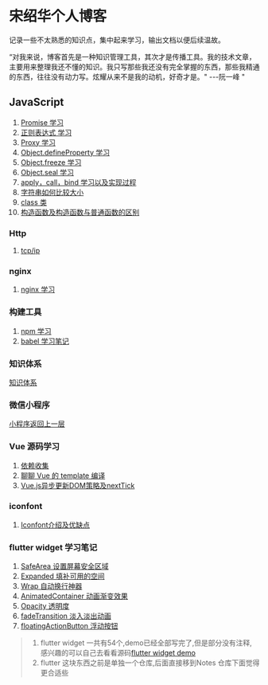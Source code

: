 # 宋绍华个人博客

记录一些不太熟悉的知识点，集中起来学习，输出文档以便后续温故。

“对我来说，博客首先是一种知识管理工具，其次才是传播工具。我的技术文章，主要用来整理我还不懂的知识。我只写那些我还没有完全掌握的东西，那些我精通的东西，往往没有动力写。炫耀从来不是我的动机，好奇才是。" ---阮一峰 "

## JavaScript

1. [Promise 学习](https://github.com/Rudy24/Notes/blob/master/JavaScript/Promise.md)
2. [正则表达式 学习](https://github.com/Rudy24/Notes/blob/master/JavaScript/%E6%AD%A3%E5%88%99.md)
3. [Proxy 学习](https://github.com/Rudy24/Notes/blob/master/JavaScript/Proxy.md)
4. [Object.defineProperty 学习](https://github.com/Rudy24/Notes/blob/master/JavaScript/Object/Object.defineProperty.md)
5. [Object.freeze 学习](https://github.com/Rudy24/Notes/blob/master/JavaScript/Object/Object.freeze.md)
6. [Object.seal 学习](https://github.com/Rudy24/Notes/blob/master/JavaScript/Object/Object.seal.md)
7. [apply，call，bind 学习以及实现过程](https://github.com/Rudy24/Notes/blob/master/JavaScript/apply%26call%26bind.md)
8. [字符串如何比较大小](https://github.com/Rudy24/Notes/blob/master/JavaScript/compireString.md)
9. [class 类](https://github.com/Rudy24/Notes/blob/master/JavaScript/class.md)
10. [构造函数及构造函数与普通函数的区别](https://github.com/Rudy24/Notes/blob/master/JavaScript/构造函数.md)

### Http

1. [tcp/ip](https://github.com/Rudy24/Notes/blob/master/HTTP/tcp-ip/tcp-ip.md)

### nginx

1. [nginx 学习](https://github.com/Rudy24/Notes/blob/master/nginx/nginx.md)

### 构建工具

1. [npm 学习](https://github.com/Rudy24/Notes/blob/master/构建工具/npm/npm.md)
2. [babel 学习笔记](https://github.com/Rudy24/Notes/blob/master/构建工具/babel/babel.md)

### 知识体系

[知识体系](https://github.com/Rudy24/Notes/blob/master/知识体系/知识体系.md)

### 微信小程序

[小程序返回上一层](https://github.com/Rudy24/Notes/blob/master/微信小程序/小程序返回上一层.md)

### Vue 源码学习

1. [依赖收集](https://github.com/Rudy24/Notes/blob/master/Vue%E6%BA%90%E7%A0%81%E5%AD%A6%E4%B9%A0/%E4%BE%9D%E8%B5%96%E6%94%B6%E9%9B%86.md)
2. [聊聊 Vue 的 template 编译](https://github.com/Rudy24/Notes/blob/master/Vue%E6%BA%90%E7%A0%81%E5%AD%A6%E4%B9%A0/%E8%81%8A%E8%81%8AVue%E7%9A%84template%E7%BC%96%E8%AF%91.md)
3. [Vue.js异步更新DOM策略及nextTick](https://github.com/Rudy24/Notes/blob/master/Vue%E6%BA%90%E7%A0%81%E5%AD%A6%E4%B9%A0/Vue.js%E5%BC%82%E6%AD%A5%E6%9B%B4%E6%96%B0DOM%E7%AD%96%E7%95%A5%E5%8F%8AnextTick.md)

### iconfont
1. [Iconfont介绍及优缺点](https://github.com/Rudy24/Notes/blob/master/Iconfont/Iconfont%E4%BB%8B%E7%BB%8D%E5%8F%8A%E4%BC%98%E7%BC%BA%E7%82%B9.md)


### flutter widget 学习笔记

1. [SafeArea 设置屏幕安全区域](https://github.com/Rudy24/Notes/blob/master/flutter/lib/safearea/safearea.md)
2. [Expanded 填补可用的空间](https://github.com/Rudy24/Notes/blob/master/flutter/lib/expanded/expanded.md)
3. [Wrap 自动换行神器](https://github.com/Rudy24/Notes/blob/master/flutter/lib/wrap/wrap.md)
4. [AnimatedContainer 动画渐变效果](https://github.com/Rudy24/Notes/blob/master/flutter/lib/animatedContainer/animatedContainer.md)
5. [Opacity 透明度](https://github.com/Rudy24/Notes/blob/master/flutter/lib/opacity/opacity.md)
6. [fadeTransition 淡入淡出动画](https://github.com/Rudy24/Notes/blob/master/flutter/lib/fadeTransition/fadeTransition.md)
7. [floatingActionButton 浮动按钮](https://github.com/Rudy24/Notes/blob/master/flutter/lib/floatingActionButton/floatingActionButton.md)
> 1. flutter widget 一共有54个,demo已经全部写完了,但是部分没有注释, 感兴趣的可以自己去看看源码[flutter widget demo](https://github.com/Rudy24/Notes/tree/master/flutter/lib)
> 2. flutter 这块东西之前是单独一个仓库,后面直接移到Notes 仓库下面觉得更合适些